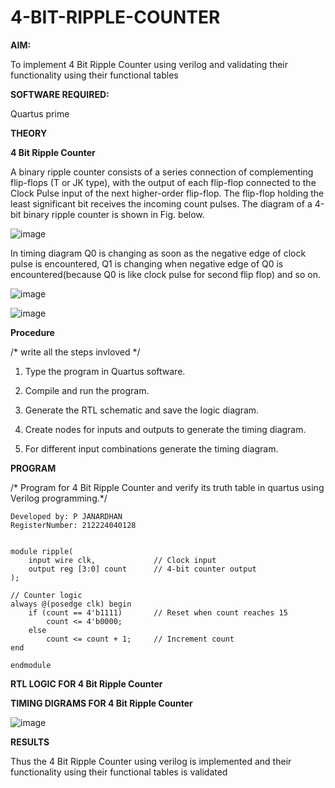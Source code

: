 # 4-BIT-RIPPLE-COUNTER

**AIM:**

To implement  4 Bit Ripple Counter using verilog and validating their functionality using their functional tables

**SOFTWARE REQUIRED:**

Quartus prime

**THEORY**

**4 Bit Ripple Counter**

A binary ripple counter consists of a series connection of complementing flip-flops (T or JK type), with the output of each flip-flop connected to the Clock Pulse input of the next higher-order flip-flop. The flip-flop holding the least significant bit receives the incoming count pulses. The diagram of a 4-bit binary ripple counter is shown in Fig. below.

![image](https://github.com/naavaneetha/4-BIT-RIPPLE-COUNTER/assets/154305477/cb4b74d4-31ab-4359-95d0-d22e67daba13)

In timing diagram Q0 is changing as soon as the negative edge of clock pulse is encountered, Q1 is changing when negative edge of Q0 is encountered(because Q0 is like clock pulse for second flip flop) and so on.

![image](https://github.com/naavaneetha/4-BIT-RIPPLE-COUNTER/assets/154305477/a573a7d6-014e-4e54-93e6-e2ac9530960b)

![image](https://github.com/naavaneetha/4-BIT-RIPPLE-COUNTER/assets/154305477/85e1958a-2fc1-49bb-9a9f-d58ccbf3663c)

**Procedure**

/* write all the steps invloved */
1. Type the program in Quartus software.
   
2. Compile and run the program.
 
3. Generate the RTL schematic and save the logic diagram.
 
4. Create nodes for inputs and outputs to generate the timing diagram.
 
5. For different input combinations generate the timing diagram.

**PROGRAM**

/* Program for 4 Bit Ripple Counter and verify its truth table in quartus using Verilog programming.*/
```
Developed by: P JANARDHAN
RegisterNumber: 212224040128
```
```

module ripple(
    input wire clk,             // Clock input
    output reg [3:0] count      // 4-bit counter output
);

// Counter logic
always @(posedge clk) begin
    if (count == 4'b1111)       // Reset when count reaches 15
        count <= 4'b0000;
    else
        count <= count + 1;     // Increment count
end

endmodule

```

**RTL LOGIC FOR 4 Bit Ripple Counter**




**TIMING DIGRAMS FOR 4 Bit Ripple Counter**

![image](https://github.com/user-attachments/assets/eeb46776-03da-48b5-84cd-802c32ef47d0)


**RESULTS**

Thus the 4 Bit Ripple Counter using verilog is implemented and their functionality using their functional tables is validated
